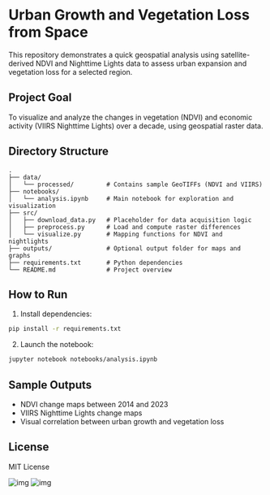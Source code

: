 # Urban Growth and Vegetation Loss from Space

This repository demonstrates a quick geospatial analysis using satellite-derived NDVI and Nighttime Lights data to assess urban expansion and vegetation loss for a selected region.

## Project Goal

To visualize and analyze the changes in vegetation (NDVI) and economic activity (VIIRS Nighttime Lights) over a decade, using geospatial raster data.

## Directory Structure

```
.
├── data/
│   └── processed/         # Contains sample GeoTIFFs (NDVI and VIIRS)
├── notebooks/
│   └── analysis.ipynb     # Main notebook for exploration and visualization
├── src/
│   ├── download_data.py   # Placeholder for data acquisition logic
│   ├── preprocess.py      # Load and compute raster differences
│   └── visualize.py       # Mapping functions for NDVI and nightlights
├── outputs/               # Optional output folder for maps and graphs
├── requirements.txt       # Python dependencies
└── README.md              # Project overview
```

## How to Run

1. Install dependencies:

```bash
pip install -r requirements.txt
```

2. Launch the notebook:

```bash
jupyter notebook notebooks/analysis.ipynb
```

## Sample Outputs

- NDVI change maps between 2014 and 2023
- VIIRS Nighttime Lights change maps
- Visual correlation between urban growth and vegetation loss

## License

MIT License

![img](../outputs/cluster_diff_2014_2023.gif)
![img](../outputs/composite_diff_2014_2023_title.gif)